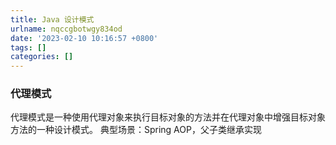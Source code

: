 ```yaml
---
title: Java 设计模式
urlname: nqccgbotwgy834od
date: '2023-02-10 10:16:57 +0800'
tags: []
categories: []
---
```


### 代理模式

代理模式是一种使用代理对象来执行目标对象的方法并在代理对象中增强目标对象方法的一种设计模式。
典型场景：Spring AOP，父子类继承实现
